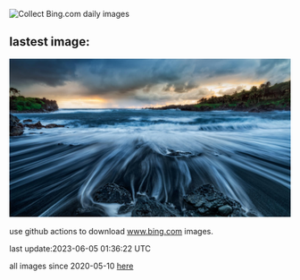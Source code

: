 ![Collect Bing.com daily images](https://github.com/counter2015/bing-daily-images/workflows/Collect%20Bing.com%20daily%20images/badge.svg)
## lastest image:
![](images/MauiBeach.jpg)

use github actions to download www.bing.com images.

last update:2023-06-05 01:36:22 UTC

all images since 2020-05-10 [here](https://github.com/counter2015/bing-daily-images/tree/master/images) 
